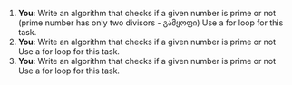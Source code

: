 1. **You**: Write an algorithm that checks if a 
given number is prime or not (prime number has only two divisors - გამყოფი) 
Use a for loop for this task.
2. **You**: Write an algorithm that checks if a 
given number is prime or not 
Use a for loop for this task.
3. **You**: Write an algorithm that checks if a 
given number is prime or not 
Use a for loop for this task.